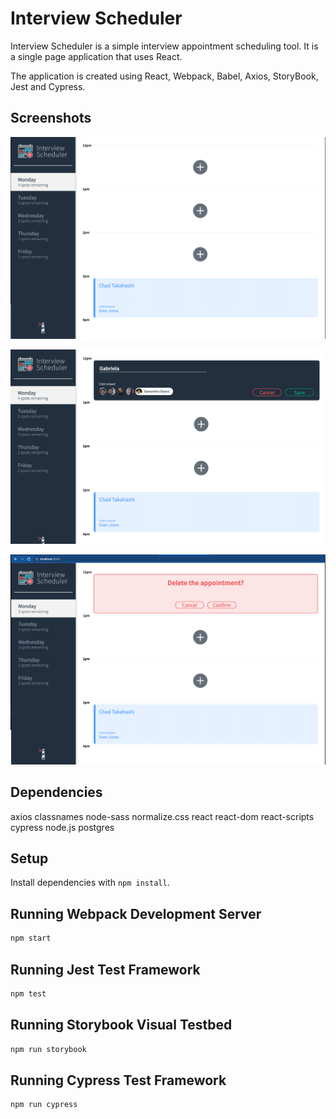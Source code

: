 # Interview Scheduler

Interview Scheduler is a simple interview appointment scheduling tool. It is a single page application that uses React.

The application is created using React, Webpack, Babel, Axios, StoryBook, Jest and Cypress.

## Screenshots

!["Main Page"](https://github.com/gabmor38/scheduler/blob/master/public/images/Main.png?raw=true)

!["Book Appointment"](https://github.com/gabmor38/scheduler/blob/master/public/images/BookAppointment.png?raw=true)

!["Delete Appoinment"](https://github.com/gabmor38/scheduler/blob/master/public/images/Delete%20appointment.png?raw=true)

## Dependencies
axios
classnames
node-sass
normalize.css
react
react-dom
react-scripts
cypress
node.js
postgres

## Setup

Install dependencies with `npm install`.

## Running Webpack Development Server

```sh
npm start
```

## Running Jest Test Framework

```sh
npm test
```

## Running Storybook Visual Testbed

```sh
npm run storybook
```
## Running Cypress Test Framework

```sh
npm run cypress
```

